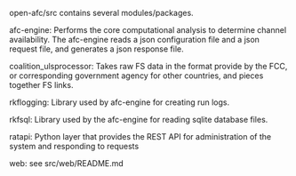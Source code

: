 open-afc/src contains several modules/packages.

afc-engine: Performs the core computational analysis to determine channel availability.  The afc-engine reads a json configuration file and a json request file, and generates a json response file.

coalition_ulsprocessor: Takes raw FS data in the format provide by the FCC, or corresponding  government agency for other countries, and pieces together FS links.

rkflogging: Library used by afc-engine for creating run logs.

rkfsql: Library used by the afc-engine for reading sqlite database files.

ratapi: Python layer that provides the REST API for administration of the system and responding to requests

web: see src/web/README.md
